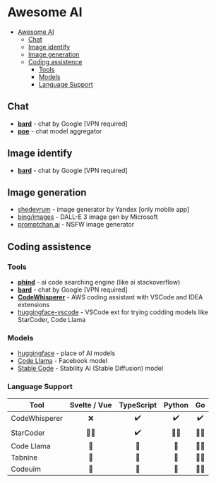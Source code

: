 # Awesome AI

<!-- TOC -->
* [Awesome AI](#awesome-ai)
  * [Chat](#chat)
  * [Image identify](#image-identify)
  * [Image generation](#image-generation)
  * [Coding assistence](#coding-assistence)
    * [Tools](#tools)
    * [Models](#models)
    * [Language Support](#language-support)
<!-- TOC -->

## Chat

- [**bard**](https://bard.google.com/chat) - chat by Google [VPN required]
- **[poe](https://poe.com/)** - chat model aggregator

## Image identify

- [**bard**](https://bard.google.com/chat) - chat by Google [VPN required]

## Image generation

- [shedevrum](https://shedevrum.ai/) - image generator by Yandex [only mobile app]
- [bing/images](https://www.bing.com/images/create) - DALL-E 3 image gen by Microsoft
- [promptchan.ai](https://promptchan.ai/) - NSFW image generator

## Coding assistence

### Tools

- **[phind](https://www.phind.com/)** - ai code searching engine (like ai stackoverflow)
- [**bard**](https://bard.google.com/chat) - chat by Google [VPN required]
- **[CodeWhisperer](https://aws.amazon.com/ru/codewhisperer/)** - AWS coding assistant with VSCode and IDEA extensions
- [huggingface-vscode](https://github.com/huggingface/huggingface-vscode) - VSCode ext for trying codding models like StarCoder, Code Llama

### Models

- [huggingface](https://huggingface.co/) - place of AI models
- [Code Llama](https://github.com/facebookresearch/codellama) - Facebook model
- [Stable Code](https://stability.ai/blog/stablecode-llm-generative-ai-coding) - Stability AI (Stable Diffusion) model

### Language Support

| Tool          | Svelte / Vue | TypeScript | Python |  Go   |
|---------------|:------------:|:----------:|:------:|:-----:|
| CodeWhisperer |      ❌       |     ✔️     |   ✔️   |  ✔️   |
| StarCoder     |    😵‍💫     |     ✔️     | 😵‍💫  | 😵‍💫 |
| Code Llama    |      🤔      |     🤔     |   🤔   | 😵‍💫 |
| Tabnine       |      🤔      |     🤔     |   🤔   | 😵‍💫 |
| Codeuim       |      🤔      |     🤔     |   🤔   | 😵‍💫 |


